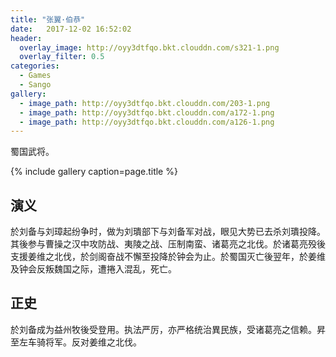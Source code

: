 ```yaml
---
title: "张翼·伯恭"
date:   2017-12-02 16:52:02
header:
  overlay_image: http://oyy3dtfqo.bkt.clouddn.com/s321-1.png
  overlay_filter: 0.5
categories:
  - Games
  - Sango
gallery:
  - image_path: http://oyy3dtfqo.bkt.clouddn.com/203-1.png
  - image_path: http://oyy3dtfqo.bkt.clouddn.com/a172-1.png
  - image_path: http://oyy3dtfqo.bkt.clouddn.com/a126-1.png
---
```


蜀国武将。

{% include gallery caption=page.title %}

## 演义

於刘备与刘璋起纷争时，做为刘璝部下与刘备军对战，眼见大势已去杀刘璝投降。其後参与曹操之汉中攻防战、夷陵之战、压制南蛮、诸葛亮之北伐。於诸葛亮殁後支援姜维之北伐，於剑阁奋战不懈至投降於钟会为止。於蜀国灭亡後翌年，於姜维及钟会反叛魏国之际，遭捲入混乱，死亡。

## 正史

於刘备成为益州牧後受登用。执法严厉，亦严格统治異民族，受诸葛亮之信赖。昇至左车骑将军。反对姜维之北伐。